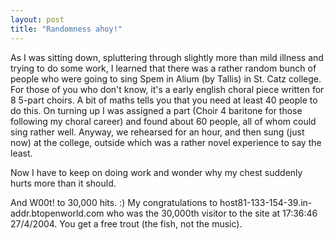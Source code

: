 ```yaml
---
layout: post
title: "Randomness ahoy!"
---
```

As I was sitting down, spluttering through slightly more than mild illness and
trying to do some work, I learned that there was a rather random bunch of
people who were going to sing Spem in Alium (by Tallis) in St. Catz college.
For those of you who don't know, it's a early english choral piece written for
8 5-part choirs. A bit of maths tells you that you need at least 40 people to
do this. On turning up I was assigned a part (Choir 4 baritone for those
following my choral career) and found about 60 people, all of whom could sing
rather well. Anyway, we rehearsed for an hour, and then sung (just now) at the
college, outside which was a rather novel experience to say the least.

Now I have to keep on doing work and wonder why my chest suddenly hurts more
than it should.

And W00t! to 30,000 hits. :) My congratulations to host81-133-154-39.in-
addr.btopenworld.com who was the 30,000th visitor to the site at 17:36:46
27/4/2004. You get a free trout (the fish, not the music).
